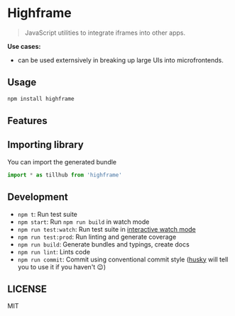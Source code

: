 # Highframe

> JavaScript utilities to integrate iframes into other apps.

**Use cases:**

- can be used externsively in breaking up large UIs into microfrontends.

## Usage

```bash
npm install highframe
```

## Features

## Importing library

You can import the generated bundle

```javascript
import * as tillhub from 'highframe'


```

## Development

- `npm t`: Run test suite
- `npm start`: Run `npm run build` in watch mode
- `npm run test:watch`: Run test suite in [interactive watch mode](http://facebook.github.io/jest/docs/cli.html#watch)
- `npm run test:prod`: Run linting and generate coverage
- `npm run build`: Generate bundles and typings, create docs
- `npm run lint`: Lints code
- `npm run commit`: Commit using conventional commit style ([husky](https://github.com/typicode/husky) will tell you to use it if you haven't :wink:)

## LICENSE

MIT
